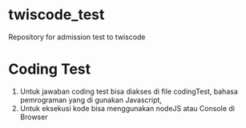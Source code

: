 # twiscode_test
Repository for admission test to twiscode

# Coding Test
1. Untuk jawaban coding test bisa diakses di file codingTest, bahasa pemrograman yang di gunakan Javascript,
2. Untuk eksekusi kode bisa menggunakan nodeJS atau Console di Browser
